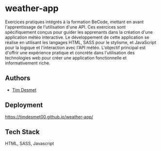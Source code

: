 # weather-app

Exercices pratiques intégrés à la formation BeCode, mettant en avant l'apprentissage de l'utilisation d'une API. Ces exercices sont spécifiquement conçus pour guider les apprenants dans la création d'une application météo interactive. Le développement de cette application se réalise en utilisant les langages HTML, SASS pour le stylisme, et JavaScript pour la logique et l'interaction avec l'API météo. L'objectif principal est d'offrir une expérience pratique et concrète dans l'utilisation des technologies web pour créer une application fonctionnelle et informativement riche.

## Authors

- [Tim Desmet](https://github.com/TimDesmet00)


## Deployment

https://timdesmet00.github.io/weather-app/

## Tech Stack

HTML, SASS, Javascript
